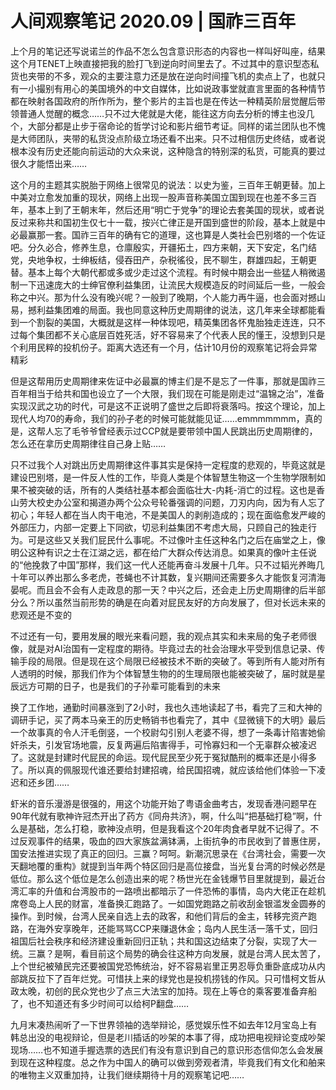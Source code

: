 # 人间观察笔记 2020.09 | 国祚三百年  

上个月的笔记还写说诺兰的作品不怎么包含意识形态的内容也一样叫好叫座，结果这个月TENET上映直接把我的脸打飞到逆向时间里去了。不过其中的意识型态私货也夹带的不多，观众的主要注意力还是放在逆向时间撞飞机的卖点上了，也就只有一小撮别有用心的美国境外的中文自媒体，比如说政事堂就直言里面的各种情节都在映射各国政府的所作所为，整个影片的主旨也是在传达一种精英阶层觉醒后带领普通人觉醒的概念……只不过大佬就是大佬，能往这方向去分析的博主也没几个，大部分都是止步于宿命论的哲学讨论和影片细节考证。同样的诺兰团队也不愧是大师团队，夹带的私货没点阶级立场还看不出来。只不过相信历史终结，或者说根本没有历史还能向前运动的大众来说，这种隐含的特别深的私货，可能真的要过很久才能悟出来……  

这个月的主题其实脱胎于网络上很常见的说法：以史为鉴，三百年王朝更替。加上中美对立愈发加重的现状，网络上出现一股声音称美国立国到现在也差不多三百年，基本上到了王朝末年，然后还用“明亡于党争”的理论去套美国的现状，或者说反过来称共和国初生仅七十一载，按兴亡律正是开国到盛世的阶段，基本上就是中必最赢那一套。国祚三百年的确有它的道理，这也算是人类社会巴别塔的一个佐证吧。分久必合，修养生息，仓廪殷实，开疆拓土，四方来朝，天下安定，名门结党，央地争权，士绅板结，侵吞田产，杂税徭役，民不聊生，群雄四起，王朝更替。基本上每个大朝代都或多或少走过这个流程。有时候中期会出一些猛人稍微遏制一下迅速庞大的士绅官僚利益集团，让流民大规模造反的时间延后一些，一般会称之中兴。那为什么没有晚兴呢？一般到了晚期，个人能力再牛逼，也会面对撼山易，撼利益集团难的局面。我也同意这种历史周期律的说法，这几年来全球都能看到一个割裂的美国，大概就是这样一种体现吧，精英集团各怀鬼胎独走连连，只不过每个集团都不关心底层百姓死活，好不容易来了个代表人民的懂王，没想到只是个利用民粹的投机份子。距离大选还有一个月，估计10月份的观察笔记将会异常精彩  

但是这帮用历史周期律来佐证中必最赢的博主们是不是忘了一件事，那就是国祚三百年相当于给共和国也设立了一个大限，我们现在可能是刚走过“温锦之治”，准备实现汉武之功的时代，可是这不正说明了盛世之后即将衰落吗。按这个理论，加上现代人均70的寿命，我们的孙子老的时候可能就能见证……emmmmmmm，真的是，这帮人忘了毛爷爷曾经表示过CCP就是要带领中国人民跳出历史周期律的，怎么还在拿历史周期律往自己身上贴……  

只不过我个人对跳出历史周期律这件事其实是保持一定程度的悲观的，毕竟这就是建设巴别塔，是一件反人性的工作，毕竟人类是个体智慧生物这一个生物学限制如果不被突破的话，所有的人类结社基本都会面临壮大-内耗-消亡的过程。这也是香山劳大校史办公室和揭道办两个公众号轮番强调的问题，刀刃内向，因为有人忘了初心；年轻人都在当人肉干电池，不是美国人的剥削造成的；现在面临愈发严峻的外部压力，内部一定要上下同欲，切忌利益集团不考虑大局，只顾自己的独走行为。可是这些又关我们屁民什么事呢。不过像叶主任这种名门之后在庙堂之上，像明公这种有识之士在江湖之远，都在给广大群众传达消息。如果真的像叶主任说的“他挽救了中国”那样，我们这一代人还能再奋斗发展十几年。只不过韬光养晦几十年可以养出那么多老虎，苍蝇也不计其数，复兴期间还需要多久才能恢复河清海晏呢。而且会不会有人走政息的那一天？中兴之后，还会走上历史周期律的后半部分么？所以虽然当前形势的确是在向着对屁民友好的方向发展了，但对长远未来的悲观还是不变的  

不过还有一句，要用发展的眼光来看问题，我的观点其实和未来局的兔子老师很像，就是对AI治国有一定程度的期待。毕竟过去的社会治理水平受到信息记录、传输手段的局限。但是现在这个局限已经被技术不断的突破了。等到所有人能对所有人透明的时候，那我们作为个体智慧生物的的生理局限也能被突破了，届时就是星辰远方可期的日子，也是我们的子孙辈可能看到的未来  

换了工作地，通勤时间暴涨到了2小时，我也久违地读起了书，看完了三和大神的调研手记，买了两本马亲王的历史畅销书也看完了，其中《显微镜下的大明》最后一个故事真的令人汗毛倒竖，一个校尉勾引别人老婆不得，想了一条毒计陷害她偷奸杀夫，引发官场地震，反复两遍后陷害得手，可怜寡妇和一个无辜群众被凌迟了。这就是封建时代屁民的命运。现代屁民至少死于冤狱酷刑的概率还是小得多了。所以真的佩服现代谁还要给封建招魂，给民国招魂，就应该给他们体验一下凌迟和还乡团……  

虾米的音乐漫游是很强的，用这个功能开始了粤语金曲考古，发现香港问题早在90年代就有歌神许冠杰开出了药方《同舟共济》，啊，什么叫“把基础打稳”啊，什么是基础，怎么打稳，歌神没点明，但是我看这个20年肉食者早就不记得了。不过反观事件的结果，吸血的四大家族盆满钵满，上街抗争的市民收到了普惠住房，国安法推进实现了真正的回归。三赢？呵呵。新潮沉思录在《台湾社会，需要一次天翻地覆的重构》就提到当年两个特区回归是高位接盘，当光复台湾的时候必然是低位。那么这个低位是怎么创造出来的呢？杨世光在金钱爆节目里就提到，最近台湾汇率的升值和台湾股市的一路喷出都暗示了一件恐怖的事情，岛内大佬正在趁机席卷岛上人民的财富，准备换汇跑路了。一如国党跑路之前收刮金银滥发金圆券的操作。到时候，台湾人民亲自选上去的政客，和他们背后的金主，转移完资产跑路，在海外安享晚年，还能骂骂CCP来赚退休金；岛内人民生活一落千丈，回归祖国后社会秩序和经济建设重新回归正轨；共和国这边结束了分裂，实现了大一统。三赢？是啊，看目前这个局势的确会往这种方向发展，就是台湾人民太苦了，上个世纪被殖民完还要被国党恐怖统治，好不容易岩里正男忍辱负重卧底成功从内部跳反拉下了百年烂党。可惜扶上来的绿党也是投机捞钱的作风。只可惜柯文哲从政太晚，初创的民众党也少了点三大法宝的加持。现在上等仓的乘客要准备弃船了，也不知道还有多少时间可以给柯P翻盘……

九月末凑热闹听了一下世界领袖的选举辩论，感觉娱乐性不如去年12月宝岛上有韩总出没的电视辩论，但是老川插话的吵架的本事了得，成功把电视辩论变成吵架现场……也不知道手握选票的选民们有没有意识到自己的意识形态信仰怎么会发展到现在这种程度。总之作为中国人的确可以做到旁观者清，毕竟我们有文化和舶来的唯物主义双重加持，让我们继续期待十月的观察笔记吧……
